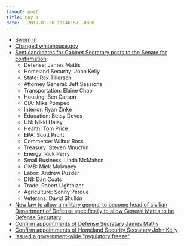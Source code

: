 ```yaml
---
layout: post
title: Day 1
date:   2017-01-20 11:46:57 -0800
---
```


 * [Sworn in](https://www.washingtonpost.com/politics/trump-to-be-sworn-in-marking-a-transformative-shift-in-the-countrys-leadership/2017/01/20/954b9cac-de7d-11e6-ad42-f3375f271c9c_story.html)
 * [Changed whitehouse.gov](https://www.nytimes.com/2017/01/20/us/politics/donald-trump-inauguration.html)
 * [Sent candidates for Cabinet Secratary posts to the Senate for confirmation](http://www.latimes.com/politics/la-na-pol-trump-first-day-20170120-story.html):
   * Defense: James Mattis
   * Homeland Security: John Kelly
   * State: Rex Tillerson
   * Attorney General: Jeff Sessions
   * Transportation: Elaine Chao
   * Housing: Ben Carson
   * CIA: Mike Pompeo
   * Interior: Ryan Zinke
   * Education: Betsy Devos
   * UN: Nikki Haley
   * Health: Tom Price
   * EPA: Scott Pruitt
   * Commerce: Wilbur Ross
   * Treasury: Steven Mnuchin
   * Energy: Rick Perry
   * Small Business: Linda McMahon
   * OMB: Mick Mulvaney
   * Labor: Andrew Puzder
   * DNI: Dan Coats
   * Trade: Robert Lighthizer
   * Agriculture: Sonny Perdue
   * Veterans: David Shulkin
 * [New law to allow a military general to become head of civilian Department of Defense specifically to allow General Mattis to be Defense Secratary](http://www.usatoday.com/story/news/politics/2017/01/20/donald-trump-first-day-barack-obama-white-house/96829932/)
 * [Confirm appointments of Defense Secratary James Mattis](http://www.usatoday.com/story/news/politics/2017/01/20/donald-trump-first-day-barack-obama-white-house/96829932/)
 * [Confirm appointments of Homeland Security Secratary John Kelly](http://www.usatoday.com/story/news/politics/2017/01/20/donald-trump-first-day-barack-obama-white-house/96829932/)
 * [Issued a government-wide "regulatory freeze"](http://www.usatoday.com/story/news/politics/2017/01/20/donald-trump-first-day-barack-obama-white-house/96829932/)
